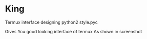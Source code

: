 # King
Termux interface designing
 python2 style.pyc

 Gives 
      You good looking interface of termux 
   As shown in screenshot
  
